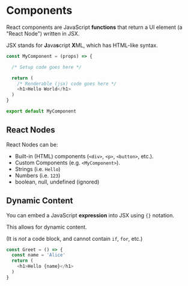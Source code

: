 # Components

React components are JavaScript **functions** that return a UI element (a "React Node") written in JSX.

JSX stands for **J**ava**s**cript **X**ML, which has HTML-like syntax.

```javascript
const MyComponent = (props) => {

  /* Setup code goes here */

  return (
    /* Renderable (jsx) code goes here */
    <h1>Hello World</h1>
  )
}

export default MyComponent
```

## React Nodes

React Nodes can be:

* Built-in (HTML) components (`<div>`, `<p>`, `<button>`, etc.).
* Custom Components (e.g. `<MyComponent>`).
* Strings (i.e. `Hello`)
* Numbers (i.e. `123`)
* boolean, null, undefined (ignored)

## Dynamic Content

You can embed a JavaScript **expression** into JSX using `{}` notation.

This allows for dynamic content.

(It is _not_ a code block, and cannot contain `if`, `for`, etc.)

```javascript
const Greet = () => {
  const name = 'Alice'
  return (
    <h1>Hello {name}</h1>
  )
}
```
